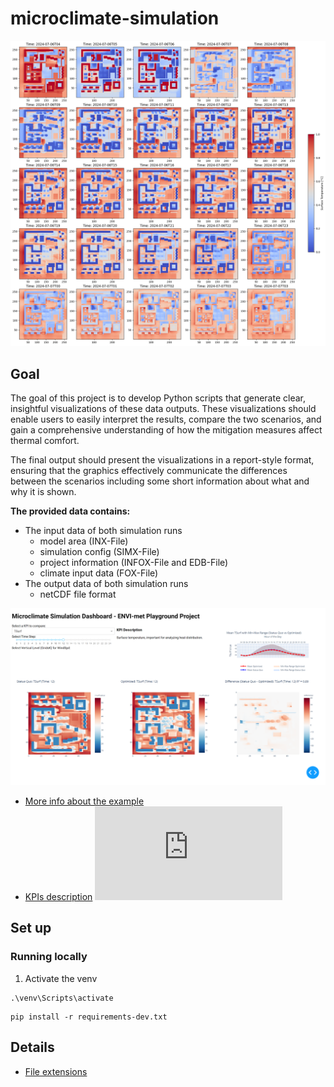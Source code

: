 # microclimate-simulation

![Surface Temperature plot (TSurf)](assets/TSurf_output_statusquo.png)

## Goal

The goal of this project is to develop Python scripts that generate clear, insightful visualizations
of these data outputs. These visualizations should enable users to easily interpret
the results, compare the two scenarios, and gain a comprehensive understanding
of how the mitigation measures affect thermal comfort.

The final output should present the visualizations in a report-style format,
ensuring that the graphics effectively communicate the differences between the
scenarios including some short information about what and why it is shown.

**The provided data contains:**

- The input data of both simulation runs
  - model area (INX-File)
  - simulation config (SIMX-File)
  - project information (INFOX-File and EDB-File)
  - climate input data (FOX-File)
- The output data of both simulation runs
  - netCDF file format

![Dashboard](assets/dashboard.png)

- [More info about the example](https://envi-met.info/doku.php?id=examples:playground)
- [KPIs description](https://envi-met.info/doku.php?id=filereference:output:atmosphere)
  ![The Playground model](https://envi-met.info/lib/exe/fetch.php?w=800&tok=812d4d&media=examples:2024-09-13_21h01_27.png)

## Set up

### Running locally

1. Activate the venv

```
.\venv\Scripts\activate
```

```
pip install -r requirements-dev.txt
```

## Details

- [File extensions](data/file_extensions.md)
